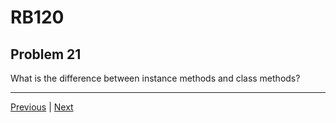 # RB120
## Problem 21

What is the difference between instance methods and class methods?

---

[Previous](20.md) | [Next](22.md)

